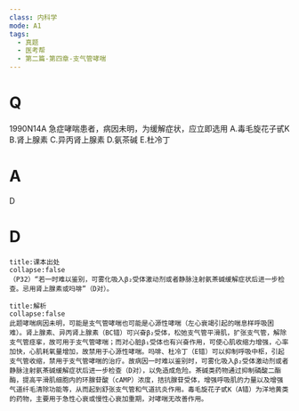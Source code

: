 ```yaml
---
class: 内科学
mode: A1
tags:
  - 真题
  - 医考帮
  - 第二篇-第四章-支气管哮喘
---
```


# Q
1990N14A 急症哮喘患者，病因未明，为缓解症状，应立即选用
A.毒毛旋花子甙K
B.肾上腺素
C.异丙肾上腺素
D.氨茶碱
E.杜冷丁

# A
D
# D
```ad-note
title:课本出处
collapse:false
（P32）“若一时难以鉴别，可雾化吸入β₂受体激动剂或者静脉注射氨茶碱缓解症状后进一步检查。忌用肾上腺素或吗啡”（D对）。
```

```ad-summary
title:解析
collapse:false
此题哮喘病因未明，可能是支气管哮喘也可能是心源性哮喘（左心衰竭引起的喘息样呼吸困难）。肾上腺素、异丙肾上腺素（BC错）可兴奋β₂受体，松弛支气管平滑肌，扩张支气管，解除支气管痉挛，故可用于支气管哮喘；而对心脏β₁受体也有兴奋作用，可使心肌收缩力增强，心率加快，心肌耗氧量增加，故禁用于心源性哮喘。吗啡、杜冷丁（E错）可以抑制呼吸中枢，引起支气管收缩，禁用于支气管哮喘的治疗。故病因一时难以鉴别时，可雾化吸入β₂受体激动剂或者静脉注射氨茶碱缓解症状后进一步检查（D对），以免造成危险。茶碱类药物通过抑制磷酸二酯酶，提高平滑肌细胞内的环腺苷酸（cAMP）浓度，拮抗腺苷受体，增强呼吸肌的力量以及增强气道纤毛清除功能等，从而起到舒张支气管和气道抗炎作用。毒毛旋花子甙K（A错）为洋地黄类的药物，主要用于急性心衰或慢性心衰加重期，对哮喘无改善作用。
```

